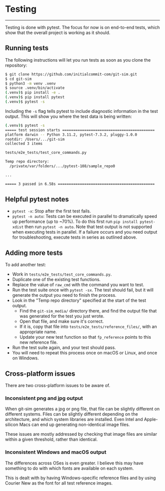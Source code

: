# Testing
---

Testing is done with pytest. The focus for now is on end-to-end tests, which show that the overall project is working as it should.

## Running tests

The following instructions will let you run tests as soon as you clone the repository:

```sh
$ git clone https://github.com/initialcommit-com/git-sim.git
$ cd git-sim
$ python3 -m venv .venv
$ source .venv/bin/activate
(.venv)$ pip install -e .
(.venv)$ pip install pytest
(.venv)$ pytest -s
```

Including the `-s` flag tells pytest to include diagnostic information in the test output. This will show you where the test data is being written:

```sh
(.venv)$ pytest -s
===== test session starts ==========================================
platform darwin -- Python 3.11.2, pytest-7.3.2, pluggy-1.0.0
rootdir: /Users/.../git-sim
collected 3 items

tests/e2e_tests/test_core_commands.py 

Temp repo directory:
  /private/var/folders/.../pytest-108/sample_repo0

...

===== 3 passed in 6.58s ============================================
```

## Helpful pytest notes

- `pytest -x`: Stop after the first test fails.  
- `pytest -n auto`: Tests can be executed in parallel to dramatically speed up performance (up to ~70%). To do this first run `pip install pytest-xdist` then run `pytest -n auto`. Note that test output is not supported when executing tests in parallel. If a failure occurs and you need output for troubleshooting, execute tests in series as outlined above.

## Adding more tests

To add another test:

- Work in `tests/e2e_tests/test_core_commands.py`.
- Duplicate one of the existing test functions.
- Replace the value of `raw_cmd` with the command you want to test.
- Run the test suite once with `pytest -sx`. The test should fail, but it will generate the output you need to finish the process.
- Look in the "Temp repo directory" specified at the start of the test output.
    - Find the `git-sim_media/` directory there, and find the output file that was generated for the test you just wrote.
    - Open that file, and make sure it's correct.
    - If it is, copy that file into `tests/e2e_tests/reference_files/`, with an appropriate name.
    - Update your new test function so that `fp_reference` points to this new reference file.
- Run the test suite again, and your test should pass.
- You will need to repeat this process once on macOS or Linux, and once on Windows.

## Cross-platform issues

There are two cross-platform issues to be aware of.

### Inconsistent png and jpg output

When git-sim generates a jpg or png file, that file can be slightly different on different systems. Files can be slightly different depending on the architecture, and which system libraries are installed. Even Intel and Apple-silicon Macs can end up generating non-identical image files.

These issues are mostly addressed by checking that image files are similar within a given threshold, rather than identical.

### Inconsistent Windows and macOS output

The differences across OSes is even greater. I believe this may have something to do with which fonts are available on each system.

This is dealt with by having Windows-specific reference files and by using Courier New as the font for all test reference images.
